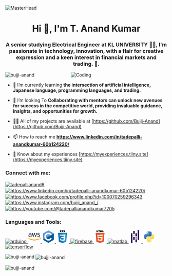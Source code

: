 ![MasterHead](https://img.freepik.com/premium-photo/cyber-security-network-padlock-icon-internet-technology-networking-businessman-protecting-data-personal-information-tablet-virtual-interface-data-protection-privacy-concept-gdpr-eu_150455-14519.jpg?w=1380)
<h1 align="center">Hi 👋, I'm T. Anand Kumar</h1>
<h3 align="center">A senior studying Electrical Engineer at KL UNIVERSITY 👩‍💻, I'm passionate in technology, innovation, with a flair for creative expression and a keen interest in financial markets and trading. 🤩.</h3>
<img align="right" alt="Coding" width="300" src="https://camo.githubusercontent.com/8bff4f652f323b3095d6978b07136236168e53000de97c883f208846a5750f64/68747470733a2f2f7374656d65747465732e6f72672f7a696e652f77702d636f6e74656e742f75706c6f6164732f73697465732f332f323032312f30392f67697068792d31332d312e676966">

<p align="left"> <img src="https://komarev.com/ghpvc/?username=bujji-anand&label=Profile%20views&color=0e75b6&style=flat" alt="bujji-anand" /> </p>

- 🌱 I’m currently learning **the intersection of artificial intelligence, Japanese language, programming languages, and trading.**

- 👯 I’m looking To **Collaborating with mentors can unlock new avenues for success in the competitive world, providing invaluable guidance, insights, and opportunities for growth.**
  
- 👨‍💻 All of my projects are available at [https://github.com/Bujji-Anand](https://github.com/Bujji-Anand)
  
- 📫 How to reach me **https://www.linkedin.com/in/tadepalli-anandkumar-60b124220/**

- 📄 Know about my experiences [https://myexperiences.tiiny.site](https://myexperiences.tiiny.site)

<h3 align="left">Connect with me:</h3>
<p align="left">
<a href="https://twitter.com/tadepallianand6" target="blank"><img align="center" src="https://raw.githubusercontent.com/rahuldkjain/github-profile-readme-generator/master/src/images/icons/Social/twitter.svg" alt="tadepallianand6" height="30" width="40" /></a>
<a href="https://linkedin.com/in/https://www.linkedin.com/in/tadepalli-anandkumar-60b124220/" target="blank"><img align="center" src="https://raw.githubusercontent.com/rahuldkjain/github-profile-readme-generator/master/src/images/icons/Social/linked-in-alt.svg" alt="https://www.linkedin.com/in/tadepalli-anandkumar-60b124220/" height="30" width="40" /></a>
<a href="https://fb.com/https://www.facebook.com/profile.php?id=100070259296343" target="blank"><img align="center" src="https://raw.githubusercontent.com/rahuldkjain/github-profile-readme-generator/master/src/images/icons/Social/facebook.svg" alt="https://www.facebook.com/profile.php?id=100070259296343" height="30" width="40" /></a>
<a href="https://instagram.com/https://www.instagram.com/bujji_anand_/" target="blank"><img align="center" src="https://raw.githubusercontent.com/rahuldkjain/github-profile-readme-generator/master/src/images/icons/Social/instagram.svg" alt="https://www.instagram.com/bujji_anand_/" height="30" width="40" /></a>
<a href="https://www.youtube.com/c/https://youtube.com/@tadepallianandkumar7205" target="blank"><img align="center" src="https://raw.githubusercontent.com/rahuldkjain/github-profile-readme-generator/master/src/images/icons/Social/youtube.svg" alt="https://youtube.com/@tadepallianandkumar7205" height="30" width="40" /></a>
</p>

<h3 align="left">Languages and Tools:</h3>
<p align="left"> <a href="https://www.arduino.cc/" target="_blank" rel="noreferrer"> <img src="https://cdn.worldvectorlogo.com/logos/arduino-1.svg" alt="arduino" width="40" height="40"/> </a> <a href="https://aws.amazon.com" target="_blank" rel="noreferrer"> <img src="https://raw.githubusercontent.com/devicons/devicon/master/icons/amazonwebservices/amazonwebservices-original-wordmark.svg" alt="aws" width="40" height="40"/> </a> <a href="https://www.cprogramming.com/" target="_blank" rel="noreferrer"> <img src="https://raw.githubusercontent.com/devicons/devicon/master/icons/c/c-original.svg" alt="c" width="40" height="40"/> </a> <a href="https://www.w3schools.com/css/" target="_blank" rel="noreferrer"> <img src="https://raw.githubusercontent.com/devicons/devicon/master/icons/css3/css3-original-wordmark.svg" alt="css3" width="40" height="40"/> </a> <a href="https://firebase.google.com/" target="_blank" rel="noreferrer"> <img src="https://www.vectorlogo.zone/logos/firebase/firebase-icon.svg" alt="firebase" width="40" height="40"/> </a> <a href="https://www.w3.org/html/" target="_blank" rel="noreferrer"> <img src="https://raw.githubusercontent.com/devicons/devicon/master/icons/html5/html5-original-wordmark.svg" alt="html5" width="40" height="40"/> </a> <a href="https://www.mathworks.com/" target="_blank" rel="noreferrer"> <img src="https://upload.wikimedia.org/wikipedia/commons/2/21/Matlab_Logo.png" alt="matlab" width="40" height="40"/> </a> <a href="https://pandas.pydata.org/" target="_blank" rel="noreferrer"> <img src="https://raw.githubusercontent.com/devicons/devicon/2ae2a900d2f041da66e950e4d48052658d850630/icons/pandas/pandas-original.svg" alt="pandas" width="40" height="40"/> </a> <a href="https://www.python.org" target="_blank" rel="noreferrer"> <img src="https://raw.githubusercontent.com/devicons/devicon/master/icons/python/python-original.svg" alt="python" width="40" height="40"/> </a> <a href="https://www.tensorflow.org" target="_blank" rel="noreferrer"> <img src="https://www.vectorlogo.zone/logos/tensorflow/tensorflow-icon.svg" alt="tensorflow" width="40" height="40"/> </a> </p>

<p><img align="left" src="https://github-readme-stats.vercel.app/api/top-langs?username=bujji-anand&show_icons=true&locale=en&layout=compact" alt="bujji-anand" /></p>

<p>&nbsp;<img align="center" src="https://github-readme-stats.vercel.app/api?username=bujji-anand&show_icons=true&locale=en" alt="bujji-anand" /></p>

<p><img align="center" src="https://github-readme-streak-stats.herokuapp.com/?user=bujji-anand&" alt="bujji-anand" /></p>
